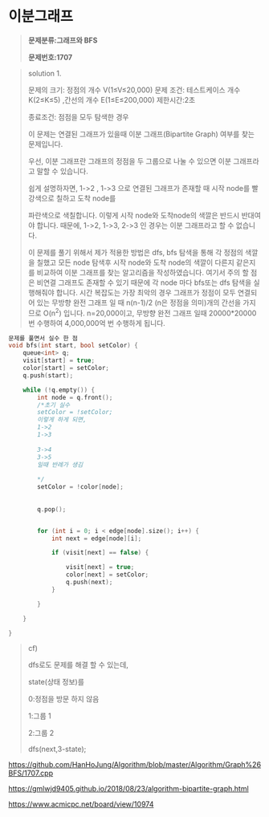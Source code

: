 # 이분그래프

> **문제분류:그래프와 BFS**
>
> **문제번호:1707**

> solution 1.
>
> 문제의 크기: 정점의 개수 V(1≤V≤20,000)
> 문제 조건: 테스트케이스  개수K(2≤K≤5) ,간선의 개수 E(1≤E≤200,000)
> 제한시간:2초
>
> 종료조건: 점점을 모두 탐색한 경우
>
> 이 문제는 연결된 그래프가 있을때 이분 그래프(Bipartite Graph)  여부를 찾는 문제입니다.
>
> 우선, 이분 그래프란 그래프의 정점을 두 그룹으로 나눌 수 있으면 이분 그래프라고 말할 수 있습니다.
>
> 쉽게 설명하자면, 1->2 , 1->3 으로 연결된 그래프가 존재할 때  시작 node를 빨강색으로 칠하고 도착 node를 
>
> 파란색으로 색칠합니다. 이렇게 시작 node와 도착node의 색깔은 반드시 반대여야 합니다. 때문에, 1->2, 1->3, 2->3 인 경우는 이분 그래프라고 할 수 없습니다. 
>
> 이 문제를 풀기 위해서 제가 적용한 방법은 dfs, bfs 탐색을 통해 각 정점의 색깔을 칠했고 모든 node 탐색후 시작 node와 도착 node의 색깔이 다른지 같은지를 비교하여 이분 그래프를 찾는 알고리즘을 작성하였습니다. 여기서 주의 할 점은 비연결 그래프도 존재할 수 있기 때문에 각 node 마다 bfs또는 dfs 탐색을 실행해줘야 합니다.  시간 복잡도는 가장 최악의 경우 그래프가 정점이 모두 연결되어 있는 무방향 완전 그래프 일 때 n(n-1)/2  (n은 정점을 의미)개의 간선을 가지므로 O(n<sup>2</sup>)  입니다. n=20,000이고, 무방향 완전 그래프 일때 20000*20000번 수행하여 4,000,000억 번 수행하게 됩니다. 

```c++
문제를 풀면서 실수 한 점
void bfs(int start, bool setColor) {
	queue<int> q;
	visit[start] = true;
	color[start] = setColor;
	q.push(start);

	while (!q.empty()) {
		int node = q.front();
		/*초기 실수
        setColor = !setColor;
        이렇게 하게 되면, 
        1->2
        1->3
        
        3->4
        3->5
        일때 반례가 생김
        
        */
        setColor = !color[node];
        
        
		q.pop();


		for (int i = 0; i < edge[node].size(); i++) {
			int next = edge[node][i];

			if (visit[next] == false) {

				visit[next] = true;
				color[next] = setColor;
				q.push(next);
			}

		}

	}

}
```

> cf)
>
> dfs로도 문제를 해결 할 수 있는데,  
>
> state(상태 정보)를
>
> 0:정점을 방문 하지 않음
>
> 1:그룹 1
>
> 2:그룹 2
>
> dfs(next,3-state);

https://github.com/HanHoJung/Algorithm/blob/master/Algorithm/Graph%26BFS/1707.cpp

https://gmlwjd9405.github.io/2018/08/23/algorithm-bipartite-graph.html

https://www.acmicpc.net/board/view/10974











